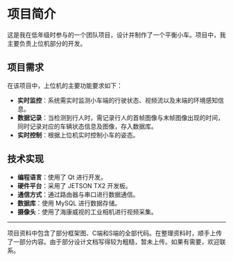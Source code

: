 # 项目简介

这是我在低年级时参与的一个团队项目，设计并制作了一个平衡小车。项目中，我主要负责上位机部分的开发。

## 项目需求

在该项目中，上位机的主要功能要求如下：

- **实时监控**：系统需实时监测小车端的行驶状态、视频流以及末端的环境感知信息。
- **数据记录**：当检测到行人时，需记录行人的首帧图像与末帧图像出现的时间，同时记录对应的车辆状态信息及图像，存入数据库。
- **实时控制**：根据上位机实时控制小车的姿态。


## 技术实现

- **编程语言**：使用了 Qt 进行开发。
- **硬件平台**：采用了 JETSON TX2 开发板。
- **通信方式**：通过路由器与串口进行数据通信。
- **数据库**：使用 MySQL 进行数据存储。
- **摄像头**：使用了海康威视的工业相机进行视频采集。

---

项目资料中包含了部分框架图、C端和S端的全部代码。在整理资料时，顺手上传了一部分内容。由于部分设计文档写得较为粗糙，暂未上传。如果有需要，欢迎联系。
